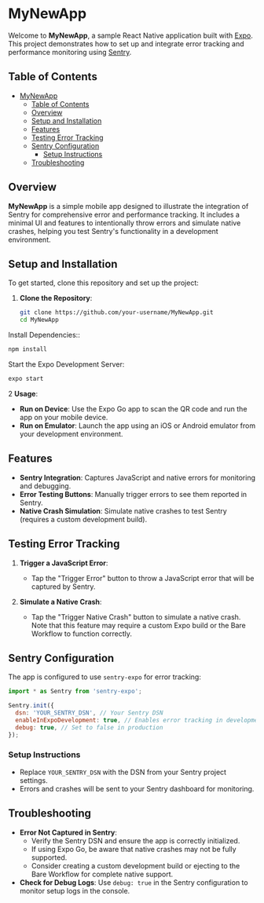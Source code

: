 # MyNewApp

Welcome to **MyNewApp**, a sample React Native application built with [Expo](https://expo.dev/). This project demonstrates how to set up and integrate error tracking and performance monitoring using [Sentry](https://sentry.io/).

## Table of Contents
- [MyNewApp](#mynewapp)
  - [Table of Contents](#table-of-contents)
  - [Overview](#overview)
  - [Setup and Installation](#setup-and-installation)
  - [Features](#features)
  - [Testing Error Tracking](#testing-error-tracking)
  - [Sentry Configuration](#sentry-configuration)
    - [Setup Instructions](#setup-instructions)
  - [Troubleshooting](#troubleshooting)

## Overview
**MyNewApp** is a simple mobile app designed to illustrate the integration of Sentry for comprehensive error and performance tracking. It includes a minimal UI and features to intentionally throw errors and simulate native crashes, helping you test Sentry's functionality in a development environment.

## Setup and Installation
To get started, clone this repository and set up the project:

1. **Clone the Repository**:
   ```bash
   git clone https://github.com/your-username/MyNewApp.git
   cd MyNewApp
    ```

Install Dependencies::
   ```bash
npm install
  ```
Start the Expo Development Server:

```bash
expo start
```

2 **Usage**:
- **Run on Device**: Use the Expo Go app to scan the QR code and run the app on your mobile device.
- **Run on Emulator**: Launch the app using an iOS or Android emulator from your development environment.

## Features
- **Sentry Integration**: Captures JavaScript and native errors for monitoring and debugging.
- **Error Testing Buttons**: Manually trigger errors to see them reported in Sentry.
- **Native Crash Simulation**: Simulate native crashes to test Sentry (requires a custom development build).

## Testing Error Tracking
1. **Trigger a JavaScript Error**:
   - Tap the "Trigger Error" button to throw a JavaScript error that will be captured by Sentry.

2. **Simulate a Native Crash**:
   - Tap the "Trigger Native Crash" button to simulate a native crash. Note that this feature may require a custom Expo build or the Bare Workflow to function correctly.
## Sentry Configuration
The app is configured to use `sentry-expo` for error tracking:

```javascript
import * as Sentry from 'sentry-expo';

Sentry.init({
  dsn: 'YOUR_SENTRY_DSN', // Your Sentry DSN
  enableInExpoDevelopment: true, // Enables error tracking in development
  debug: true, // Set to false in production
});
```
### Setup Instructions

- Replace `YOUR_SENTRY_DSN` with the DSN from your Sentry project settings.
- Errors and crashes will be sent to your Sentry dashboard for monitoring.

## Troubleshooting

- **Error Not Captured in Sentry**:
  - Verify the Sentry DSN and ensure the app is correctly initialized.
  - If using Expo Go, be aware that native crashes may not be fully supported.
  - Consider creating a custom development build or ejecting to the Bare Workflow for complete native support.
- **Check for Debug Logs**: Use `debug: true` in the Sentry configuration to monitor setup logs in the console.
